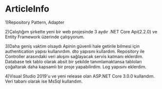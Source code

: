 # ArticleInfo

1)Repository Pattern, Adapter

2)Çalıştığım şirkette yeni bir web projesinde 3 aydır .NET Core Api(2.2.0) ve Entity Framework üzerinde çalışıyorum.

3)Daha geniş vaktim olsaydı Apinin güvenli hale getirile bilmesi için authentication yapısı kullanırdım. 
  dto yapısını kullardım. 
  Repository ile Controller arasındaki veri akışını sağlayacak servis katmanı eklerdim. 
  Database tek tablo olarak absit bir şekilde tanımlamaktansa tabloları çoğaltarak daha kapsamlı bir proje yapabilirdim. 
  Log yapısını eklerdim.

4)Visual Studio 2019'u ve yeni release olan ASP.NET Core 3.0.0 kullandım. Veri tabanı olarak ise MsSql kullandım.
